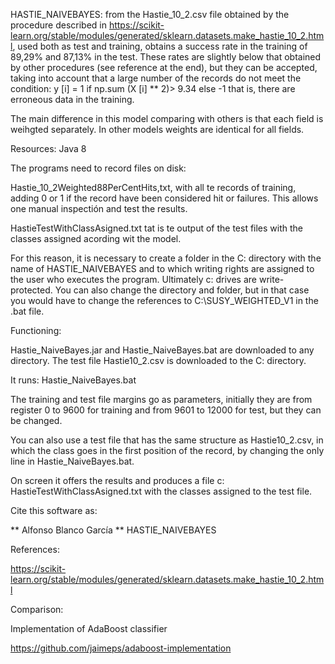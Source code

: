 
HASTIE_NAIVEBAYES: from the Hastie_10_2.csv file obtained by the procedure described in
 https://scikit-learn.org/stable/modules/generated/sklearn.datasets.make_hastie_10_2.html, used both as test and training,
 obtains a success rate in the training of 89,29% and 87,13% in the test. These rates are slightly below that obtained by other procedures (see reference at the end), but they can be accepted, taking into account that a large number of the records do not meet the condition:
y [i] = 1 if np.sum (X [i] ** 2)> 9.34 else -1
that is, there are erroneous data in the training.

The main difference in this model comparing with others is that each field is weihgted separately. In other models weights are identical for all fields.

Resources: Java 8

The programs need to record files on disk:

Hastie_10_2Weighted88PerCentHits,txt, with all te records of training, adding 0 or 1 if the record have been considered hit or failures. This allows one manual inspectión and test the results.

HastieTestWithClassAsigned.txt tat is te output of the test files with the classes assigned acording wit the model.


For this reason, it is necessary to create a folder in the C: directory with the name of HASTIE_NAIVEBAYES and to which writing rights are assigned to the user who executes the program. Ultimately c: drives are write-protected. You can also change the directory and folder, but in that case you would have to change the references to C:\SUSY_WEIGHTED_V1 in the .bat file.

Functioning:

Hastie_NaiveBayes.jar and Hastie_NaiveBayes.bat are downloaded to any directory. The test file Hastie10_2.csv is downloaded to the C: directory.

It runs: Hastie_NaiveBayes.bat

The training and test file margins go as parameters, initially they are from register 0 to 9600 for training and from 9601 to 12000 for test, but they can be changed.

You can also use a test file that has the same structure as Hastie10_2.csv, in which the class goes in the first position of the record, by changing the only line in Hastie_NaiveBayes.bat.

On screen it offers the results and produces a file c: HastieTestWithClassAsigned.txt with the classes assigned to the test file.

Cite this software as:

** Alfonso Blanco García ** HASTIE_NAIVEBAYES


References:

https://scikit-learn.org/stable/modules/generated/sklearn.datasets.make_hastie_10_2.html

Comparison:

Implementation of AdaBoost classifier

https://github.com/jaimeps/adaboost-implementation
